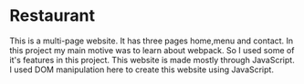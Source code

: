 # Restaurant

This is a  multi-page website. It has three pages home,menu and contact. In this project my main motive 
was to learn about webpack. So I used some of it's features in this project. This website is made mostly 
through JavaScript. I used DOM manipulation here to create this website using JavaScript.